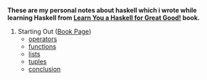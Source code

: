 **These are my personal notes about haskell which i wrote while**  
**learning Haskell from [Learn You a Haskell for Great Good!](http://learnyouahaskell.com/) book.**

1. Starting Out ([Book Page](http://learnyouahaskell.com/starting-out))
   - [operators](/01_starting-out/operators.hs)
   - [functions](/01_starting-out/functions.hs)
   - [lists](/01_starting-out/lists.hs)
   - [tuples](/01_starting-out/tuples.hs)
   - [conclusion](/01_starting-out/conclusion.hs)
